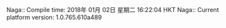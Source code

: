 Naga:: Compile time: 2018年 01月 02日 星期二 16:22:04 HKT
Naga:: Current platform version: 1.0.765.610a489
